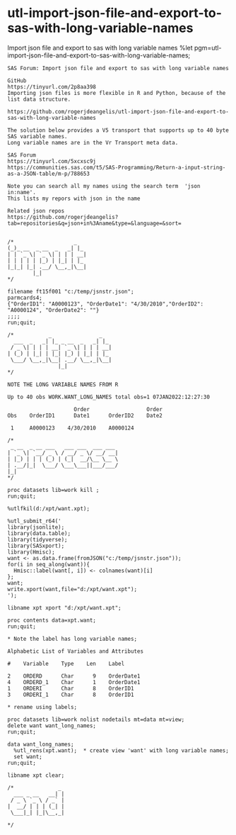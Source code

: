 # utl-import-json-file-and-export-to-sas-with-long-variable-names
Import json file and export to sas with long variable names
   %let pgm=utl-import-json-file-and-export-to-sas-with-long-variable-names;

    SAS Forum: Import json file and export to sas with long variable names

    GitHub
    https://tinyurl.com/2p8aa398
    Importing json files is more flexible in R and Python, because of the list data structure.

    https://github.com/rogerjdeangelis/utl-import-json-file-and-export-to-sas-with-long-variable-names

    The solution below provides a V5 transport that supports up to 40 byte SAS variable names.
    Long variable names are in the Vr Transport meta data.

    SAS Forum
    https://tinyurl.com/5xcxsc9j
    https://communities.sas.com/t5/SAS-Programming/Return-a-input-string-as-a-JSON-table/m-p/788653

    Note you can search all my names using the search term  'json in:name'.
    This lists my repors with json in the name

    Related json repos
    https://github.com/rogerjdeangelis?tab=repositories&q=json+in%3Aname&type=&language=&sort=


    /*                   _
    (_)_ __  _ __  _   _| |_
    | | `_ \| `_ \| | | | __|
    | | | | | |_) | |_| | |_
    |_|_| |_| .__/ \__,_|\__|
            |_|
    */

    filename ft15f001 "c:/temp/jsnstr.json";
    parmcards4;
    {"OrderID1": "A0000123", "OrderDate1": "4/30/2010","OrderID2": "A0000124", "OrderDate2": ""}
    ;;;;
    run;quit;

    /*           _               _
      ___  _   _| |_ _ __  _   _| |_
     / _ \| | | | __| `_ \| | | | __|
    | (_) | |_| | |_| |_) | |_| | |_
     \___/ \__,_|\__| .__/ \__,_|\__|
                    |_|
    */

    NOTE THE LONG VARIABLE NAMES FROM R

    Up to 40 obs WORK.WANT_LONG_NAMES total obs=1 07JAN2022:12:27:30

                         Order                  Order
    Obs    OrderID1      Date1      OrderID2    Date2

     1     A0000123    4/30/2010    A0000124

    /*
     _ __  _ __ ___   ___ ___  ___ ___
    | `_ \| `__/ _ \ / __/ _ \/ __/ __|
    | |_) | | | (_) | (_|  __/\__ \__ \
    | .__/|_|  \___/ \___\___||___/___/
    |_|
    */

    proc datasets lib=work kill ;
    run;quit;

    %utlfkil(d:/xpt/want.xpt);

    %utl_submit_r64('
    library(jsonlite);
    library(data.table);
    library(tidyverse);
    library(SASxport);
    library(Hmisc);
    want <- as.data.frame(fromJSON("c:/temp/jsnstr.json"));
    for(i in seq_along(want)){
      Hmisc::label(want[, i]) <- colnames(want)[i]
    };
    want;
    write.xport(want,file="d:/xpt/want.xpt");
    ');

    libname xpt xport "d:/xpt/want.xpt";

    proc contents data=xpt.want;
    run;quit;

    * Note the label has long variable names;

    Alphabetic List of Variables and Attributes

    #    Variable    Type    Len    Label

    2    ORDERD      Char      9    OrderDate1
    4    ORDERD_1    Char      1    OrderDate1
    1    ORDERI      Char      8    OrderID1
    3    ORDERI_1    Char      8    OrderID1

    * rename using labels;

    proc datasets lib=work nolist nodetails mt=data mt=view;
    delete want want_long_names;
    run;quit;

    data want_long_names;
      %utl_rens(xpt.want);  * create view 'want' with long variable names;
      set want;
    run;quit;

    libname xpt clear;

    /*              _
      ___ _ __   __| |
     / _ \ `_ \ / _` |
    |  __/ | | | (_| |
     \___|_| |_|\__,_|

    */

